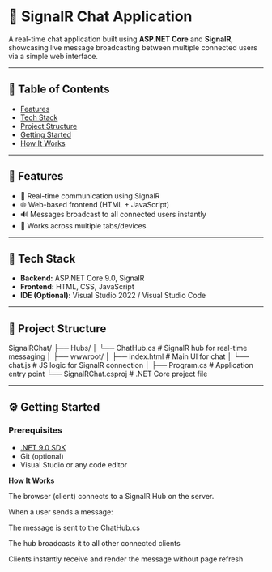 # 💬 SignalR Chat Application

A real-time chat application built using **ASP.NET Core** and **SignalR**, showcasing live message broadcasting between multiple connected users via a simple web interface.

---

## 📌 Table of Contents

- [Features](#-features)
- [Tech Stack](#-tech-stack)
- [Project Structure](#-project-structure)
- [Getting Started](#-getting-started)
- [How It Works](#-how-it-works)

---

## 🚀 Features

- 🔄 Real-time communication using SignalR
- 🌐 Web-based frontend (HTML + JavaScript)
- 🔊 Messages broadcast to all connected users instantly
- 📱 Works across multiple tabs/devices

---

## 🧰 Tech Stack

- **Backend:** ASP.NET Core 9.0, SignalR
- **Frontend:** HTML, CSS, JavaScript
- **IDE (Optional):** Visual Studio 2022 / Visual Studio Code

---

## 📁 Project Structure
SignalRChat/
├── Hubs/
│ └── ChatHub.cs # SignalR hub for real-time messaging
│
├── wwwroot/
│ ├── index.html # Main UI for chat
│ └── chat.js # JS logic for SignalR connection
│
├── Program.cs # Application entry point
└── SignalRChat.csproj # .NET Core project file


---

## ⚙️ Getting Started

### Prerequisites

- [.NET 9.0 SDK](https://dotnet.microsoft.com/en-us/download)
- Git (optional)
- Visual Studio or any code editor

**How It Works**

The browser (client) connects to a SignalR Hub on the server.

When a user sends a message:

The message is sent to the ChatHub.cs

The hub broadcasts it to all other connected clients

Clients instantly receive and render the message without page refresh




